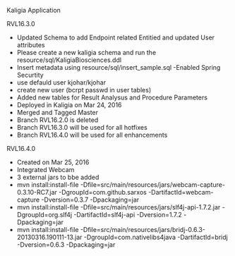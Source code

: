Kaligia Application

RVL16.3.0
- Updated Schema to add Endpoint related Entitied and updated User attributes
-   Please create a new kaligia schema and run the resource/sql/KaligiaBiosciences.ddl
-   Insert metadata using resource/sql/insert_sample.sql
-Enabled Spring Securtity
- use defauld user kjohar/kjohar
- create new user (bcrpt passwd in user tables)
- Added new tables for Result Analysus and Procedure Parameters
- Deployed in Kaligia on Mar 24, 2016
- Merged and Tagged Master
- Branch RVL16.2.0 is deleted
- Branch RVL16.3.0 will be used for all hotfixes
- Branch RVL16.4.0 will be used for all enhancements

RVL16.4.0
- Created on Mar 25, 2016
- Integrated Webcam
- 3 external jars to bbe added
- mvn install:install-file -Dfile=src/main/resources/jars/webcam-capture-0.3.10-RC7.jar -DgroupId=com.github.sarxos -DartifactId=webcam-capture -Dversion=0.3.7 -Dpackaging=jar
- mvn install:install-file -Dfile=src/main/resources/jars/slf4j-api-1.7.2.jar -DgroupId=org.slf4j -DartifactId=slf4j-api -Dversion=1.7.2 -Dpackaging=jar
- mvn install:install-file -Dfile=src/main/resources/jars/bridj-0.6.3-20130316.190111-13.jar -DgroupId=com.nativelibs4java -DartifactId=bridj -Dversion=0.6.3 -Dpackaging=jar

